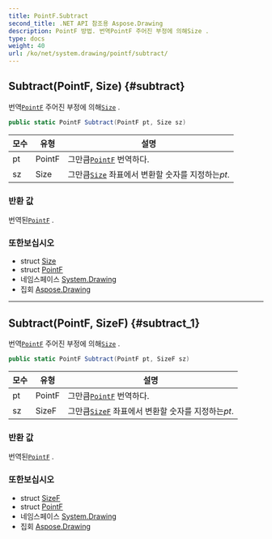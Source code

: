 ```yaml
---
title: PointF.Subtract
second_title: .NET API 참조용 Aspose.Drawing
description: PointF 방법. 번역PointF 주어진 부정에 의해Size .
type: docs
weight: 40
url: /ko/net/system.drawing/pointf/subtract/
---
```

## Subtract(PointF, Size) {#subtract}

번역[`PointF`](../) 주어진 부정에 의해[`Size`](../../size/) .

```csharp
public static PointF Subtract(PointF pt, Size sz)
```

| 모수 | 유형 | 설명 |
| --- | --- | --- |
| pt | PointF | 그만큼[`PointF`](../) 번역하다. |
| sz | Size | 그만큼[`Size`](../../size/) 좌표에서 변환할 숫자를 지정하는*pt*. |

### 반환 값

번역된[`PointF`](../) .

### 또한보십시오

* struct [Size](../../size/)
* struct [PointF](../)
* 네임스페이스 [System.Drawing](../../pointf/)
* 집회 [Aspose.Drawing](../../../)

---

## Subtract(PointF, SizeF) {#subtract_1}

번역[`PointF`](../) 주어진 부정에 의해[`Size`](../../size/) .

```csharp
public static PointF Subtract(PointF pt, SizeF sz)
```

| 모수 | 유형 | 설명 |
| --- | --- | --- |
| pt | PointF | 그만큼[`PointF`](../) 번역하다. |
| sz | SizeF | 그만큼[`SizeF`](../../sizef/) 좌표에서 변환할 숫자를 지정하는*pt*. |

### 반환 값

번역된[`PointF`](../) .

### 또한보십시오

* struct [SizeF](../../sizef/)
* struct [PointF](../)
* 네임스페이스 [System.Drawing](../../pointf/)
* 집회 [Aspose.Drawing](../../../)


